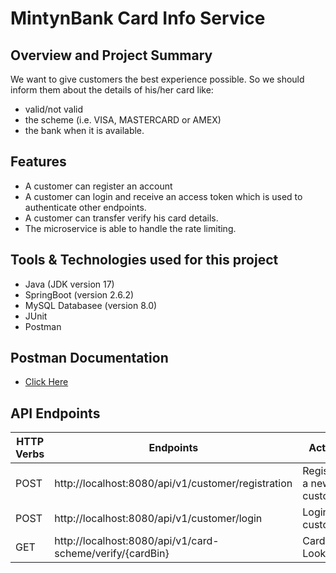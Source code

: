 # MintynBank Card Info Service

## Overview and Project Summary

We want to give customers the best experience possible. So we should inform
them about the details of his/her card like:
- valid/not valid
- the scheme (i.e. VISA, MASTERCARD or AMEX)
- the bank when it is available.

## Features
-  A customer can register an account
-  A customer can login and receive an access token which is used to authenticate other endpoints.
-  A customer can transfer verify his card details.
-  The microservice is able to handle the rate limiting.

## Tools & Technologies used for this project
- Java (JDK version 17)
- SpringBoot (version 2.6.2)
- MySQL Databasee (version 8.0)
- JUnit
- Postman

## Postman Documentation

- [Click Here](https://documenter.getpostman.com/view/23777914/2s9YsDjEqv)


## API Endpoints
| HTTP Verbs | Endpoints | Action |
| --- | --- | --- |
| POST | http://localhost:8080/api/v1/customer/registration | Register a new customer |
| POST | http://localhost:8080/api/v1/customer/login | Login customer |
| GET | http://localhost:8080/api/v1/card-scheme/verify/{cardBin} | Card Lookup |
